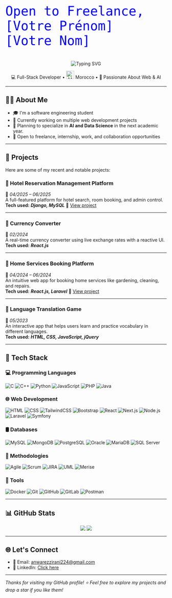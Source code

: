 <p style="font-family: 'Fira Code', monospace; font-size: 40px; color: blue;">
    Open to Freelance, [Votre Prénom] [Votre Nom]
</p>
<!-- Texte animé -->
<p align="center">
  <img src="https://readme-typing-svg.demolab.com?font=Fira+Code&weight=500&pause=1000&color=4F2CE9&center=true&width=435&lines=Hello+There;I'm+a+Software+Engineering+Student;Full-Stack++Web+Developer;Always+Learning+New+Technologies;Open+to+Freelance%2C+Internship%2C+Work" alt="Typing SVG" />
</p>


<p align="center">
  💻 Full-Stack Developer • <img src="https://flagcdn.com/w40/ma.png" alt="Morocco" width="25"/> Morocco • 🚀 Passionate About Web & AI
</p>

---

## 👨‍💻 About Me

- 🎓 I'm a software engineering student
- 🔭 Currently working on multiple web development projects
- 🌱 Planning to specialize in **AI and Data Science** in the next academic year.
- 💼 Open to freelance, internship, work, and collaboration opportunities

---

## 🚀 Projects

Here are some of my recent and notable projects:

### 🏨 Hotel Reservation Management Platform  
📅 *04/2025 – 06/2025*  
A full-featured platform for hotel search, room booking, and admin control.  
**Tech used:** ***Django, MySQL*** 
🔗 [View project](https://github.com/AnwarEzzy/Hotel-management-app)

---

### 💱 Currency Converter  
📅 *02/2024*  
A real-time currency converter using live exchange rates with a reactive UI.  
**Tech used:** ***React.js***

---

### 🧹 Home Services Booking Platform  
📅 *04/2024 – 06/2024*  
An intuitive web app for booking home services like gardening, cleaning, and repairs.  
**Tech used:** ***React.js, Laravel***
🔗 [View project](https://github.com/AnwarEzzy/home-services-app)

---

### 🧩 Language Translation Game  
📅 *05/2023*  
An interactive app that helps users learn and practice vocabulary in different languages.  
**Tech used:** ***HTML, CSS, JavaScript, jQuery***

---

## 🧰 Tech Stack

### 💻 Programming Languages  
![C](https://img.shields.io/badge/C-00599C?style=for-the-badge&logo=c&logoColor=white)
![C++](https://img.shields.io/badge/C++-00599C?style=for-the-badge&logo=c%2B%2B&logoColor=white)
![Python](https://img.shields.io/badge/Python-3776AB?style=for-the-badge&logo=python&logoColor=white)
![JavaScript](https://img.shields.io/badge/JavaScript-F7DF1E?style=for-the-badge&logo=javascript&logoColor=black)
![PHP](https://img.shields.io/badge/PHP-777BB4?style=for-the-badge&logo=php&logoColor=white)
![Java](https://img.shields.io/badge/Java-ED8B00?style=for-the-badge&logo=java&logoColor=white)

### 🌐 Web Development  
![HTML](https://img.shields.io/badge/HTML5-E34F26?style=for-the-badge&logo=html5&logoColor=white)
![CSS](https://img.shields.io/badge/CSS3-1572B6?style=for-the-badge&logo=css3&logoColor=white)
![TailwindCSS](https://img.shields.io/badge/Tailwind_CSS-38B2AC?style=for-the-badge&logo=tailwind-css&logoColor=white)
![Bootstrap](https://img.shields.io/badge/Bootstrap-7952B3?style=for-the-badge&logo=bootstrap&logoColor=white)
![React](https://img.shields.io/badge/React-61DAFB?style=for-the-badge&logo=react&logoColor=black)
![Next.js](https://img.shields.io/badge/Next.js-000000?style=for-the-badge&logo=nextdotjs&logoColor=white)
![Node.js](https://img.shields.io/badge/Node.js-339933?style=for-the-badge&logo=node.js&logoColor=white)
![Laravel](https://img.shields.io/badge/Laravel-F55247?style=for-the-badge&logo=laravel&logoColor=white)
![Symfony](https://img.shields.io/badge/Symfony-000000?style=for-the-badge&logo=symfony&logoColor=white)

### 🛢️ Databases  
![MySQL](https://img.shields.io/badge/MySQL-4479A1?style=for-the-badge&logo=mysql&logoColor=white)
![MongoDB](https://img.shields.io/badge/MongoDB-47A248?style=for-the-badge&logo=mongodb&logoColor=white)
![PostgreSQL](https://img.shields.io/badge/PostgreSQL-336791?style=for-the-badge&logo=postgresql&logoColor=white)
![Oracle](https://img.shields.io/badge/Oracle-F80000?style=for-the-badge&logo=oracle&logoColor=white)
![MariaDB](https://img.shields.io/badge/MariaDB-003545?style=for-the-badge&logo=mariadb&logoColor=white)
![SQL Server](https://img.shields.io/badge/SQL_Server-CC2927?style=for-the-badge&logo=microsoft-sql-server&logoColor=white)

### 🧠 Methodologies  
![Agile](https://img.shields.io/badge/Agile-009688?style=for-the-badge)
![Scrum](https://img.shields.io/badge/Scrum-6DB33F?style=for-the-badge)
![JIRA](https://img.shields.io/badge/JIRA-0052CC?style=for-the-badge&logo=jira&logoColor=white)
![UML](https://img.shields.io/badge/UML-FF6F00?style=for-the-badge)
![Merise](https://img.shields.io/badge/Merise-336699?style=for-the-badge)

### 🧪 Tools  
![Docker](https://img.shields.io/badge/Docker-2496ED?style=for-the-badge&logo=docker&logoColor=white)
![Git](https://img.shields.io/badge/Git-F05032?style=for-the-badge&logo=git&logoColor=white)
![GitHub](https://img.shields.io/badge/GitHub-181717?style=for-the-badge&logo=github&logoColor=white)
![GitLab](https://img.shields.io/badge/GitLab-FCA121?style=for-the-badge&logo=gitlab&logoColor=white)
![Postman](https://img.shields.io/badge/Postman-FF6C37?style=for-the-badge&logo=postman&logoColor=white)



---

## 📊 GitHub Stats

<p align="center">
  <img src="https://github-readme-stats.vercel.app/api?username=AnwarEzzy&show_icons=true&theme=react&count_private=true&cache_seconds=1800" />
  <img src="https://github-readme-streak-stats.herokuapp.com/?user=AnwarEzzy&theme=react" />
</p>

</p>

---

## 🌐 Let's Connect

- 📧 Email: [anwarezzirani224@gmail.com](mailto:anwarezzirani224@gmail.com)  
- 💼 LinkedIn: [Click here](https://www.linkedin.com/in/anwar-ezzirani)  

---

_Thanks for visiting my GitHub profile! ⭐ Feel free to explore my projects and drop a star if you like them!_
